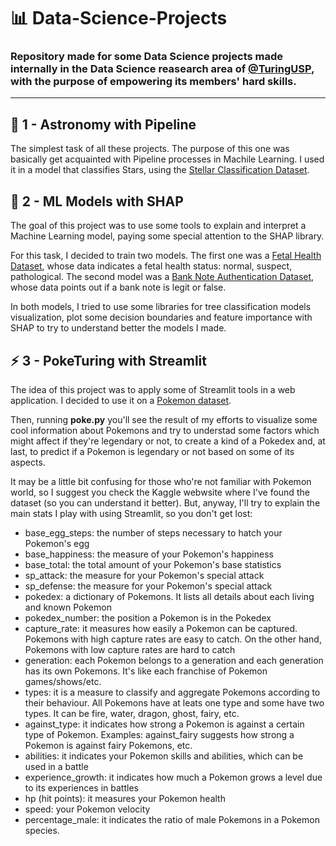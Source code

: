 # :bar_chart: Data-Science-Projects

### Repository made for some Data Science projects made internally in the Data Science reasearch area of [@TuringUSP](https://github.com/turing-usp), with the purpose of empowering its members' hard skills.
---

## :star2:		 1 - Astronomy with Pipeline

The simplest task of all these projects. The purpose of this one was basically get acquainted with Pipeline processes in Machile Learning. I used it in a model that classifies Stars, using the [Stellar Classification Dataset](https://www.kaggle.com/datasets/fedesoriano/stellar-classification-dataset-sdss17).

## :robot:		 2 - ML Models with SHAP

The goal of this project was to use some tools to explain and interpret a Machine Learning model, paying some special attention to the SHAP library.

For this task, I decided to train two models. The first one was a [Fetal Health Dataset](https://www.kaggle.com/datasets/andrewmvd/fetal-health-classification), whose data indicates a fetal health status: normal, suspect, pathological. The second model was a [Bank Note Authentication Dataset](https://www.kaggle.com/datasets/ritesaluja/bank-note-authentication-uci-data), whose data points out if a bank note is legit or false.

In both models, I tried to use some libraries for tree classification models visualization, plot some decision boundaries and feature importance with SHAP to try to understand better the models I made.

## :zap:	 3 - PokeTuring with Streamlit

The idea of this project was to apply some of Streamlit tools in a web application. I decided to use it on a [Pokemon dataset](https://www.kaggle.com/datasets/rounakbanik/pokemon).

Then, running __poke.py__ you'll see the result of my efforts to visualize some cool information about Pokemons and try to understad some factors which might
affect if they're legendary or not, to create a kind of a Pokedex and, at last, to predict if a Pokemon is legendary or not based on some of its aspects.

It may be a little bit confusing for those who're not familiar with Pokemon world, so I suggest you check the Kaggle webwsite where I've found the dataset 
(so you can understand it better). But, anyway, I'll try to explain the main stats I play with using Streamlit, so you don't get lost:

* base_egg_steps: the number of steps necessary to hatch your Pokemon's egg
* base_happiness: the measure of your Pokemon's happiness
* base_total: the total amount of your Pokemon's base statistics
* sp_attack: the measure for your Pokemon's special attack
* sp_defense: the measure for your Pokemon's special attack
* pokedex: a dictionary of Pokemons. It lists all details about each living and known Pokemon
* pokedex_number: the position a Pokemon is in the Pokedex
* capture_rate: it measures how easily a Pokemon can be captured. Pokemons with high capture rates are easy to catch. On the other hand, Pokemons with low capture rates are hard to catch
* generation: each Pokemon belongs to a generation and each generation has its own Pokemons. It's like each franchise of Pokemon games/shows/etc.
* types: it is a measure to classify and aggregate Pokemons according to their behaviour. All Pokemons have at leats one type and some have two types. It can be fire, water, dragon, ghost, fairy, etc.
* against_type: it indicates how strong a Pokemon is against a certain type of Pokemon. Examples: against_fairy suggests how strong a Pokemon is against fairy Pokemons, etc.
* abilities: it indicates your Pokemon skills and abilities, which can be used in a battle
* experience_growth: it indicates how much a Pokemon grows a level due to its experiences in battles
* hp (hit points): it measures your Pokemon health
* speed: your Pokemon velocity
* percentage_male: it indicates the ratio of male Pokemons in a Pokemon species. 
